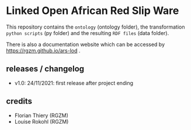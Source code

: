 # Linked Open African Red Slip Ware 
         
This repository contains the `ontology` (ontology folder), the transformation `python scripts` (py folder) and the resulting `RDF files` (data folder).
                 
There is also a documentation website which can be accessed by <https://rgzm.github.io/ars-lod> .
   
## releases / changelog 

-   v1.0: 24/11/2021: first release after project ending

## credits

-   Florian Thiery (RGZM)
-   Louise Rokohl (RGZM)
